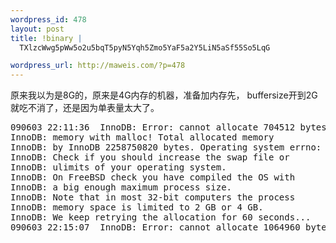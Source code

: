 ```yaml
--- 
wordpress_id: 478
layout: post
title: !binary |
  TXlzcWwg5pWw5o2u5bqT5pyN5Yqh5Zmo5YaF5a2Y5LiN5aSf55So5LqG

wordpress_url: http://maweis.com/?p=478
---
```

原来我以为是8G的，原来是4G内存的机器，准备加内存先，
buffersize开到2G就吃不消了，还是因为单表量太大了。
<pre lang="log">
090603 22:11:36  InnoDB: Error: cannot allocate 704512 bytes of
InnoDB: memory with malloc! Total allocated memory
InnoDB: by InnoDB 2258750820 bytes. Operating system errno: 12
InnoDB: Check if you should increase the swap file or
InnoDB: ulimits of your operating system.
InnoDB: On FreeBSD check you have compiled the OS with
InnoDB: a big enough maximum process size.
InnoDB: Note that in most 32-bit computers the process
InnoDB: memory space is limited to 2 GB or 4 GB.
InnoDB: We keep retrying the allocation for 60 seconds...
090603 22:15:07  InnoDB: Error: cannot allocate 1064960 bytes of
</pre>
